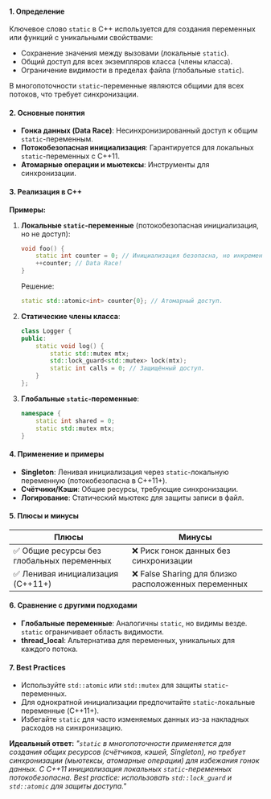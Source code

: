 #### **1. Определение**  
Ключевое слово `static` в C++ используется для создания переменных или функций с уникальными свойствами:  
- Сохранение значения между вызовами (локальные `static`).  
- Общий доступ для всех экземпляров класса (члены класса).  
- Ограничение видимости в пределах файла (глобальные `static`).  

В многопоточности `static`-переменные являются общими для всех потоков, что требует синхронизации.

#### **2. Основные понятия**  
- **Гонка данных (Data Race)**: Несинхронизированный доступ к общим `static`-переменным.  
- **Потокобезопасная инициализация**: Гарантируется для локальных `static`-переменных с C++11.  
- **Атомарные операции и мьютексы**: Инструменты для синхронизации.  

#### **3. Реализация в C++**  
**Примеры:**  
1. **Локальные `static`-переменные** (потокобезопасная инициализация, но не доступ):  
   ```cpp
   void foo() {
       static int counter = 0; // Инициализация безопасна, но инкремент требует синхронизации.
       ++counter; // Data Race!
   }
   ```  
   Решение:  
   ```cpp
   static std::atomic<int> counter{0}; // Атомарный доступ.
   ```

2. **Статические члены класса**:  
   ```cpp
   class Logger {
   public:
       static void log() {
           static std::mutex mtx;
           std::lock_guard<std::mutex> lock(mtx);
           static int calls = 0; // Защищённый доступ.
       }
   };
   ```

3. **Глобальные `static`-переменные**:  
   ```cpp
   namespace {
       static int shared = 0;
       static std::mutex mtx;
   }
   ```

#### **4. Применение и примеры**  
- **Singleton**: Ленивая инициализация через `static`-локальную переменную (потокобезопасна в C++11+).  
- **Счётчики/Кэши**: Общие ресурсы, требующие синхронизации.  
- **Логирование**: Статический мьютекс для защиты записи в файл.  

#### **5. Плюсы и минусы**  
| **Плюсы**                                 | **Минусы**                                          |
| ----------------------------------------- | --------------------------------------------------- |
| ✅ Общие ресурсы без глобальных переменных | ❌ Риск гонок данных без синхронизации               |
| ✅ Ленивая инициализация (C++11+)          | ❌ False Sharing для близко расположенных переменных |

#### **6. Сравнение с другими подходами**  
- **Глобальные переменные**: Аналогичны `static`, но видимы везде. `static` ограничивает область видимости.  
- **thread_local**: Альтернатива для переменных, уникальных для каждого потока.  

#### **7. Best Practices**  
- Используйте `std::atomic` или `std::mutex` для защиты `static`-переменных.  
- Для однократной инициализации предпочитайте `static`-локальные переменные (C++11+).  
- Избегайте `static` для часто изменяемых данных из-за накладных расходов на синхронизацию.  

**Идеальный ответ:**
*"`static` в многопоточности применяется для создания общих ресурсов (счётчиков, кэшей, Singleton), но требует синхронизации (мьютексы, атомарные операции) для избежания гонок данных. С C++11 инициализация локальных `static`-переменных потокобезопасна. Best practice: использовать `std::lock_guard` и `std::atomic` для защиты доступа."*